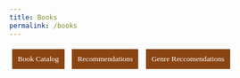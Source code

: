 ```yaml
---
title: Books
permalink: /books
---
```

<html lang="en">
<head>
    <meta charset="UTF-8">
    <meta name="viewport" content="width=device-width, initial-scale=1.0">
    <title>My Page</title>
    <style>
        body, button, a {
            font-family: 'Times New Roman', Times, serif;
        .button-container button {
            padding: 10px; 
            margin: 5px; 
            background-color: #8b4513; 
            color: white;
            border: none; 
            cursor: pointer; 
        }
        .button-container button a {
            color: white; 
            text-decoration: none; 
            display: block; 
        }
    </style>
</head>
<body>
<div class="collage-background">
  <!-- Content over the collage background goes here -->
</div>
<div class="button-container">
    <button id="my-favorites"><a href='{{site.baseurl}}/booksearch'>Book Catalog</a></button>
    <button id="reading-list"><a href='{{site.baseurl}}/bookreccom'>Recommendations</a></button>
    <button id="reading-list"><a href='{{site.baseurl}}/bookgenre'>Genre Reccomendations</a></button>
</div>
</body>
</html>
    